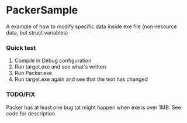 # PackerSample

A example of how to modify specific data inside exe file (non-resource data, but struct variables)

### Quick test
1. Compile in Debug configuration
2. Run target.exe and see what's written
3. Run Packer.exe
4. Run target.exe again and see that the text has changed

### TODO/FIX
Packer has at least one bug tat might happen when exe is over 1MB. See code for description



